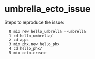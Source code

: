 # umbrella_ecto_issue

Steps to reproduce the issue:
```
  0 mix new hello_umbrella --umbrella
  1 cd hello_umbrella/
  2 cd apps
  3 mix phx.new hello_phx
  4 cd hello_phx/
  5 mix ecto.create
```
